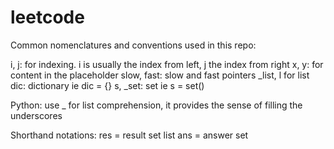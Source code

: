 # leetcode

Common nomenclatures and conventions used in this repo:

i, j: for indexing. i is usually the index from left, j the index from right
x, y: for content in the placeholder
slow, fast: slow and fast pointers
_list, l for list
dic: dictionary ie dic = {}
s, _set: set ie s = set()

Python:
use _ for list comprehension, it provides the sense of filling the underscores

Shorthand notations:
res = result set list
ans = answer set